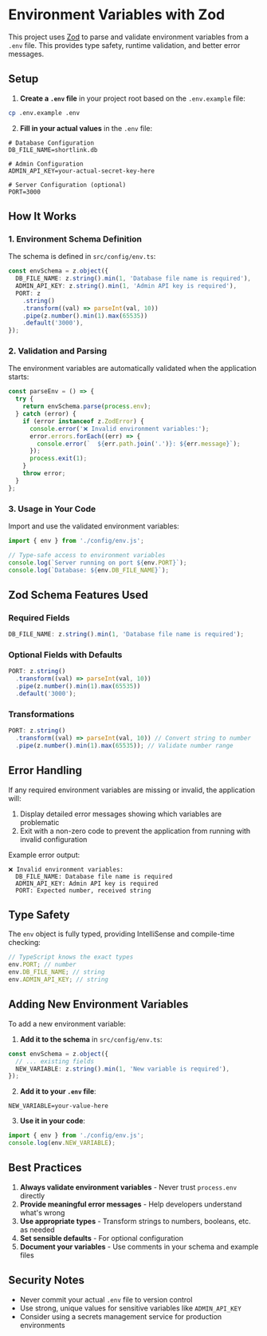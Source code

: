 # Environment Variables with Zod

This project uses [Zod](https://zod.dev/) to parse and validate environment variables from a `.env` file. This provides type safety, runtime validation, and better error messages.

## Setup

1. **Create a `.env` file** in your project root based on the `.env.example` file:

```bash
cp .env.example .env
```

2. **Fill in your actual values** in the `.env` file:

```env
# Database Configuration
DB_FILE_NAME=shortlink.db

# Admin Configuration
ADMIN_API_KEY=your-actual-secret-key-here

# Server Configuration (optional)
PORT=3000
```

## How It Works

### 1. Environment Schema Definition

The schema is defined in `src/config/env.ts`:

```typescript
const envSchema = z.object({
  DB_FILE_NAME: z.string().min(1, 'Database file name is required'),
  ADMIN_API_KEY: z.string().min(1, 'Admin API key is required'),
  PORT: z
    .string()
    .transform((val) => parseInt(val, 10))
    .pipe(z.number().min(1).max(65535))
    .default('3000'),
});
```

### 2. Validation and Parsing

The environment variables are automatically validated when the application starts:

```typescript
const parseEnv = () => {
  try {
    return envSchema.parse(process.env);
  } catch (error) {
    if (error instanceof z.ZodError) {
      console.error('❌ Invalid environment variables:');
      error.errors.forEach((err) => {
        console.error(`  ${err.path.join('.')}: ${err.message}`);
      });
      process.exit(1);
    }
    throw error;
  }
};
```

### 3. Usage in Your Code

Import and use the validated environment variables:

```typescript
import { env } from './config/env.js';

// Type-safe access to environment variables
console.log(`Server running on port ${env.PORT}`);
console.log(`Database: ${env.DB_FILE_NAME}`);
```

## Zod Schema Features Used

### Required Fields

```typescript
DB_FILE_NAME: z.string().min(1, 'Database file name is required');
```

### Optional Fields with Defaults

```typescript
PORT: z.string()
  .transform((val) => parseInt(val, 10))
  .pipe(z.number().min(1).max(65535))
  .default('3000');
```

### Transformations

```typescript
PORT: z.string()
  .transform((val) => parseInt(val, 10)) // Convert string to number
  .pipe(z.number().min(1).max(65535)); // Validate number range
```

## Error Handling

If any required environment variables are missing or invalid, the application will:

1. Display detailed error messages showing which variables are problematic
2. Exit with a non-zero code to prevent the application from running with invalid configuration

Example error output:

```
❌ Invalid environment variables:
  DB_FILE_NAME: Database file name is required
  ADMIN_API_KEY: Admin API key is required
  PORT: Expected number, received string
```

## Type Safety

The `env` object is fully typed, providing IntelliSense and compile-time checking:

```typescript
// TypeScript knows the exact types
env.PORT; // number
env.DB_FILE_NAME; // string
env.ADMIN_API_KEY; // string
```

## Adding New Environment Variables

To add a new environment variable:

1. **Add it to the schema** in `src/config/env.ts`:

```typescript
const envSchema = z.object({
  // ... existing fields
  NEW_VARIABLE: z.string().min(1, 'New variable is required'),
});
```

2. **Add it to your `.env` file**:

```env
NEW_VARIABLE=your-value-here
```

3. **Use it in your code**:

```typescript
import { env } from './config/env.js';
console.log(env.NEW_VARIABLE);
```

## Best Practices

1. **Always validate environment variables** - Never trust `process.env` directly
2. **Provide meaningful error messages** - Help developers understand what's wrong
3. **Use appropriate types** - Transform strings to numbers, booleans, etc. as needed
4. **Set sensible defaults** - For optional configuration
5. **Document your variables** - Use comments in your schema and example files

## Security Notes

- Never commit your actual `.env` file to version control
- Use strong, unique values for sensitive variables like `ADMIN_API_KEY`
- Consider using a secrets management service for production environments

